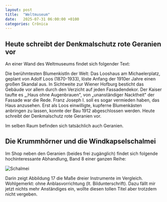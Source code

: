 ```yaml
---
layout: post
title:  "Weltmuseum"
date:   2025-07-31 06:00:00 +0100
categories: Crônica
---
```


## Heute schreibt der Denkmalschutz rote Geranien vor

An einer Wand des Weltmuseums findet sich folgender Text:

Die berühmtesten
BlumenkistIn der Welt:
Das Looshaus am Michaelerplatz, geplant
von Adolf Loos (1870-1933), löste Anfang
der 1910er Jahre einen großen Skandal
aus. In Sichtweite zur Wiener Hofburg
besticht das Gebäude vor allem durch
den Verzicht auf jeden Fassadendekor.
Der Kaiser taufte es „,Haus ohne Augenbrauen", von „unanständiger Nacktheit"
der Fassade war die Rede. Franz Joseph I.
soll es sogar vermieden haben, das Haus
anzusehen. Erst als Loos einwilligte,
kupferne Blumenkästen anbringen zu
lassen, konnte der Bau 1912 abgeschlossen werden. Heute schreibt der Denkmalschutz rote Geranien vor.

Im selben Raum befinden sich tatsächlich auch Geranien.

## Die Krummhörner und die Windkapselschalmei

Im Shop neben den Geranien (beides frei zugänglich) findet sich folgende hochinteressante Abhandlung, Band 8 einer ganzen Reihe:

![Schalmei](/blog/images/schalmei.png)

Darin zeigt Abbildung 17 die Maße dreier Instrumente im Vergleich. Wohlgemerkt: ohne Anblasvorrichtung (lt. Bildunterschrift). Dazu fällt mir jetzt nichts mehr Anständiges ein, wollte diesen tollen Titel aber trotzdem nicht vergeben.
